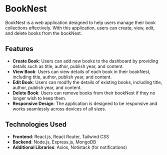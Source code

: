 # BookNest

BookNest is a web application designed to help users manage their book collections effectively. With this application, users can create, view, edit, and delete books from the bookNest.

## Features

- **Create Book**: Users can add new books to the dashboard by providing details such as title, author, publish year, and content.
- **View Book**: Users can view details of each book in their bookNest, including title, author, publish year, and content.
- **Edit Book**: Users can modify the details of existing books, including title, author, publish year, and content.
- **Delete Book**: Users can remove books from their bookNest if they no longer wish to keep them.
- **Responsive Design**: The application is designed to be responsive and works seamlessly across devices of all sizes.

## Technologies Used

- **Frontend**: React.js, React Router, Tailwind CSS
- **Backend**: Node.js, Express.js, MongoDB
- **Additional Libraries**: Axios, Notistack (for notifications)
